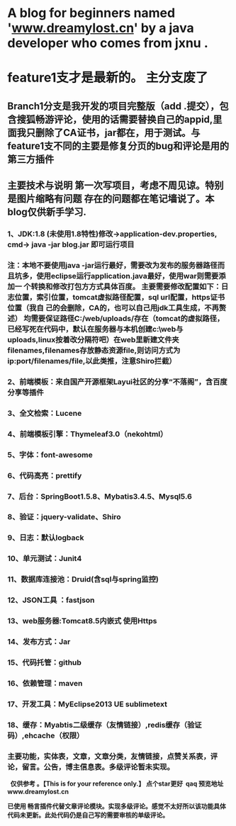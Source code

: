 # A blog for beginners named 'www.dreamylost.cn'  by  a java developer who comes from jxnu .
# feature1支才是最新的。 主分支废了 
## Branch1分支是我开发的项目完整版（add .提交），包含搜狐畅游评论，使用的话需要替换自己的appid,里面我只删除了CA证书，jar都在，用于测试。与feature1支不同的主要是修复分页的bug和评论是用的第三方插件
## 主要技术与说明  第一次写项目，考虑不周见谅。特别是图片缩略有问题  存在的问题都在笔记墙说了。本blog仅供新手学习.
### 1、JDK:1.8 (未使用1.8特性)<strong>修改->application-dev.properties, cmd-> java -jar blog.jar 即可运行项目 
### 注：本地不要使用java -jar运行最好，需要改为发布的服务器路径而且坑多，使用eclipse运行application.java最好，使用war则需要添加一 个转换和修改打包方方式具体百度。 主要需要修改配置如下：日志位置，索引位置，tomcat虚拟路径配置，sql url配置，https证书位置（我自 己的会删除，CA的，也可以自己用jdk工具生成，不再赘述） 均需要保证路径C:/web/uploads/存在（tomcat的虚拟路径，已经写死在代码中，默认在服务器与本机创建c:\web与uploads,linux按着改分隔符吧）在web里新建文件夹filenames,filenames存放静态资源file,则访问方式为ip:port/filenames/file,以此类推，注意Shiro拦截）
### 2、前端模板：来自国产开源框架Layui社区的分享“不落阁”，含百度分享等插件
### 3、全文检索：Lucene
### 4、前端模板引擎：Thymeleaf3.0（nekohtml）
### 5、字体：font-awesome
### 6、代码高亮：prettify
### 7、后台：SpringBoot1.5.8、Mybatis3.4.5、Mysql5.6
### 8、验证：jquery-validate、Shiro
### 9、日志：默认logback
### 10、单元测试：Junit4
### 11、数据库连接池：Druid(含sql与spring监控)
### 12、JSON工具 ：fastjson
### 13、web服务器:Tomcat8.5内嵌式 使用Https
### 14、发布方式：Jar
### 15、代码托管：github
### 16、依赖管理：maven
### 17、开发工具：MyEclipse2013 UE sublimetext
### 18、缓存：Myabtis二级缓存（友情链接）,redis缓存（验证码）,ehcache（权限）
### 主要功能，实体表，文章，文章分类，友情链接，点赞关系表，评论，留言。公告，博主信息表。多级评论暂未实现。
 
仅供参考 。【This is for your reference only.】
点个star更好  qaq 预览地址www.dreamylost.cn

 已使用 畅言插件代替文章评论模块。实现多级评论。感觉不太好所以该功能具体代码未更新。此处代码仍是自己写的需要审核的单级评论。
